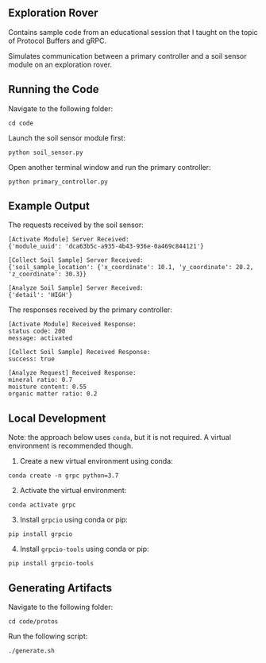 ## Exploration Rover

Contains sample code from an educational session that I taught on the topic of Protocol Buffers and gRPC.

Simulates communication between a primary controller and a soil sensor module on an exploration rover.

## Running the Code

Navigate to the following folder:

```
cd code
```

Launch the soil sensor module first:

```
python soil_sensor.py
```

Open another terminal window and run the primary controller:

```
python primary_controller.py
```

## Example Output

The requests received by the soil sensor:

```
[Activate Module] Server Received:
{'module_uuid': 'dca63b5c-a935-4b43-936e-0a469c844121'}

[Collect Soil Sample] Server Received:
{'soil_sample_location': {'x_coordinate': 10.1, 'y_coordinate': 20.2, 'z_coordinate': 30.3}}

[Analyze Soil Sample] Server Received:
{'detail': 'HIGH'}
```

The responses received by the primary controller:

```
[Activate Module] Received Response:
status code: 200
message: activated

[Collect Soil Sample] Received Response:
success: true

[Analyze Request] Received Response:
mineral ratio: 0.7
moisture content: 0.55
organic matter ratio: 0.2
```

## Local Development

Note: the approach below uses `conda`, but it is not required. A virtual environment is recommended though.

1. Create a new virtual environment using conda:

```
conda create -n grpc python=3.7
```

2. Activate the virtual environment:

```
conda activate grpc
```

3. Install `grpcio` using conda or pip:

```
pip install grpcio
```

4. Install `grpcio-tools` using conda or pip:

```
pip install grpcio-tools
```

## Generating Artifacts

Navigate to the following folder:

```
cd code/protos
```

Run the following script:

```
./generate.sh
```
